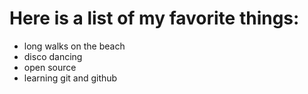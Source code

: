 # Here is a list of my favorite things:
- long walks on the beach
- disco dancing
- open source
- learning git and github
